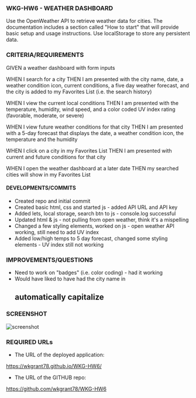 ### WKG-HW6 - WEATHER DASHBOARD

Use the OpenWeather API to retrieve weather data for cities. The documentation includes a section called "How to start" that will provide basic setup and usage instructions. Use localStorage to store any persistent data.

### CRITERIA/REQUIREMENTS

GIVEN a weather dashboard with form inputs

WHEN I search for a city
THEN I am presented with the city name, date, a weather condition icon, current conditions, a five day weather forecast, and the city is added to my Favorites List (i.e. the search history)

WHEN I view the current local conditions
THEN I am presented with the temperature, humidity, wind speed, and a color coded UV index rating (favorable, moderate, or severe)

WHEN I view future weather conditions for that city
THEN I am presented with a 5-day forecast that displays the date, a weather condition icon, the temperature and the humidity

WHEN I click on a city in my Favorites List
THEN I am presented with current and future conditions for that city

WHEN I open the weather dashboard at a later date
THEN my searched cities will show in my Favorites List


#### DEVELOPMENTS/COMMITS

* Created repo and initial commit
* Created basic html, css and started js - added API URL and API key
* Added lets, local storage, search btn to js - console.log successful
* Updated html & js - not pulling from open weather, think it's a mispelling
* Changed a few styling elements, worked on js - open weather API working, still need to add UV index
* Added low/high temps to 5 day forecast, changed some styling elements - UV index still   not working

### IMPROVEMENTS/QUESTIONS

* Need to work on "badges" (i.e. color coding) - had it working
* Would have liked to have had the city name in <h2> automatically capitalize

### SCREENSHOT
 <img src="weatherboard_screenshot" alt="screenshot">

### REQUIRED URLs

* The URL of the deployed application:

https://wkgrant78.github.io/WKG-HW6/

* The URL of the GITHUB repo:

https://github.com/wkgrant78/WKG-HW6
